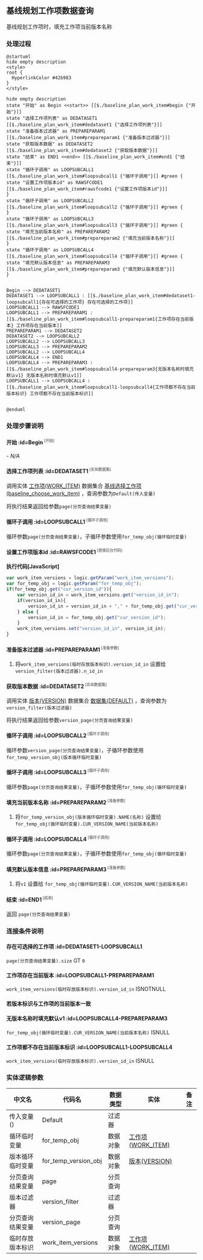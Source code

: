## 基线规划工作项数据查询 <!-- {docsify-ignore-all} -->

   基线规划工作项时，填充工作项当前版本名称

### 处理过程

```plantuml
@startuml
hide empty description
<style>
root {
  HyperlinkColor #42b983
}
</style>

hide empty description
state "开始" as Begin <<start>> [[$./baseline_plan_work_item#begin {"开始"}]]
state "选择工作项列表" as DEDATASET1  [[$./baseline_plan_work_item#dedataset1 {"选择工作项列表"}]]
state "准备版本过滤器" as PREPAREPARAM1  [[$./baseline_plan_work_item#prepareparam1 {"准备版本过滤器"}]]
state "获取版本数据" as DEDATASET2  [[$./baseline_plan_work_item#dedataset2 {"获取版本数据"}]]
state "结束" as END1 <<end>> [[$./baseline_plan_work_item#end1 {"结束"}]]
state "循环子调用" as LOOPSUBCALL1  [[$./baseline_plan_work_item#loopsubcall1 {"循环子调用"}]] #green {
state "设置工作项版本id" as RAWSFCODE1  [[$./baseline_plan_work_item#rawsfcode1 {"设置工作项版本id"}]]
}
state "循环子调用" as LOOPSUBCALL2  [[$./baseline_plan_work_item#loopsubcall2 {"循环子调用"}]] #green {
}
state "循环子调用" as LOOPSUBCALL3  [[$./baseline_plan_work_item#loopsubcall3 {"循环子调用"}]] #green {
state "填充当前版本名称" as PREPAREPARAM2  [[$./baseline_plan_work_item#prepareparam2 {"填充当前版本名称"}]]
}
state "循环子调用" as LOOPSUBCALL4  [[$./baseline_plan_work_item#loopsubcall4 {"循环子调用"}]] #green {
state "填充默认版本信息" as PREPAREPARAM3  [[$./baseline_plan_work_item#prepareparam3 {"填充默认版本信息"}]]
}


Begin --> DEDATASET1
DEDATASET1 --> LOOPSUBCALL1 : [[$./baseline_plan_work_item#dedataset1-loopsubcall1{存在可选择的工作项} 存在可选择的工作项]]
LOOPSUBCALL1 --> RAWSFCODE1
LOOPSUBCALL1 --> PREPAREPARAM1 : [[$./baseline_plan_work_item#loopsubcall1-prepareparam1{工作项存在当前版本} 工作项存在当前版本]]
PREPAREPARAM1 --> DEDATASET2
DEDATASET2 --> LOOPSUBCALL2
LOOPSUBCALL2 --> LOOPSUBCALL3
LOOPSUBCALL3 --> PREPAREPARAM2
LOOPSUBCALL2 --> LOOPSUBCALL4
LOOPSUBCALL4 --> END1
LOOPSUBCALL4 --> PREPAREPARAM3 : [[$./baseline_plan_work_item#loopsubcall4-prepareparam3{无版本名称时填充默认v1} 无版本名称时填充默认v1]]
LOOPSUBCALL1 --> LOOPSUBCALL4 : [[$./baseline_plan_work_item#loopsubcall1-loopsubcall4{工作项都不存在当前版本标识} 工作项都不存在当前版本标识]]


@enduml
```


### 处理步骤说明

#### 开始 :id=Begin<sup class="footnote-symbol"> <font color=gray size=1>[开始]</font></sup>



*- N/A*
#### 选择工作项列表 :id=DEDATASET1<sup class="footnote-symbol"> <font color=gray size=1>[实体数据集]</font></sup>



调用实体 [工作项(WORK_ITEM)](module/ProjMgmt/work_item.md) 数据集合 [基线选择工作项(baseline_choose_work_item)](module/ProjMgmt/work_item#数据集合) ，查询参数为`Default(传入变量)`

将执行结果返回给参数`page(分页查询结果变量)`

#### 循环子调用 :id=LOOPSUBCALL1<sup class="footnote-symbol"> <font color=gray size=1>[循环子调用]</font></sup>



循环参数`page(分页查询结果变量)`，子循环参数使用`for_temp_obj(循环临时变量)`
#### 设置工作项版本id :id=RAWSFCODE1<sup class="footnote-symbol"> <font color=gray size=1>[直接后台代码]</font></sup>



<p class="panel-title"><b>执行代码[JavaScript]</b></p>

```javascript
var work_item_versions = logic.getParam("work_item_versions");
var for_temp_obj = logic.getParam("for_temp_obj");
if(for_temp_obj.get("cur_version_id")){
    var version_id_in = work_item_versions.get("version_id_in");
    if(version_id_in){
        version_id_in = version_id_in + "," + for_temp_obj.get("cur_version_id");
    } else {
        version_id_in = for_temp_obj.get("cur_version_id");
    }
    work_item_versions.set("version_id_in", version_id_in);
}
```

#### 准备版本过滤器 :id=PREPAREPARAM1<sup class="footnote-symbol"> <font color=gray size=1>[准备参数]</font></sup>



1. 将`work_item_versions(临时存放版本标识).version_id_in` 设置给  `version_filter(版本过滤器).n_id_in`

#### 获取版本数据 :id=DEDATASET2<sup class="footnote-symbol"> <font color=gray size=1>[实体数据集]</font></sup>



调用实体 [版本(VERSION)](module/Base/version.md) 数据集合 [数据集(DEFAULT)](module/Base/version#数据集合) ，查询参数为`version_filter(版本过滤器)`

将执行结果返回给参数`version_page(分页查询结果变量)`

#### 循环子调用 :id=LOOPSUBCALL2<sup class="footnote-symbol"> <font color=gray size=1>[循环子调用]</font></sup>



循环参数`version_page(分页查询结果变量)`，子循环参数使用`for_temp_version_obj(版本循环临时变量)`
#### 循环子调用 :id=LOOPSUBCALL3<sup class="footnote-symbol"> <font color=gray size=1>[循环子调用]</font></sup>



循环参数`page(分页查询结果变量)`，子循环参数使用`for_temp_obj(循环临时变量)`
#### 填充当前版本名称 :id=PREPAREPARAM2<sup class="footnote-symbol"> <font color=gray size=1>[准备参数]</font></sup>



1. 将`for_temp_version_obj(版本循环临时变量).NAME(名称)` 设置给  `for_temp_obj(循环临时变量).CUR_VERSION_NAME(当前版本名称)`

#### 循环子调用 :id=LOOPSUBCALL4<sup class="footnote-symbol"> <font color=gray size=1>[循环子调用]</font></sup>



循环参数`page(分页查询结果变量)`，子循环参数使用`for_temp_obj(循环临时变量)`
#### 填充默认版本信息 :id=PREPAREPARAM3<sup class="footnote-symbol"> <font color=gray size=1>[准备参数]</font></sup>



1. 将`v1` 设置给  `for_temp_obj(循环临时变量).CUR_VERSION_NAME(当前版本名称)`

#### 结束 :id=END1<sup class="footnote-symbol"> <font color=gray size=1>[结束]</font></sup>



返回 `page(分页查询结果变量)`


### 连接条件说明
#### 存在可选择的工作项 :id=DEDATASET1-LOOPSUBCALL1

`page(分页查询结果变量).size` GT `0`
#### 工作项存在当前版本 :id=LOOPSUBCALL1-PREPAREPARAM1

`work_item_versions(临时存放版本标识).version_id_in` ISNOTNULL
#### 若版本标识与工作项的当前版本一致 


#### 无版本名称时填充默认v1 :id=LOOPSUBCALL4-PREPAREPARAM3

`for_temp_obj(循环临时变量).CUR_VERSION_NAME(当前版本名称)` ISNULL
#### 工作项都不存在当前版本标识 :id=LOOPSUBCALL1-LOOPSUBCALL4

`work_item_versions(临时存放版本标识).version_id_in` ISNULL


### 实体逻辑参数

|    中文名   |    代码名    |  数据类型    |  实体   |备注 |
| --------| --------| -------- | -------- | --------   |
|传入变量(<i class="fa fa-check"/></i>)|Default|过滤器|||
|循环临时变量|for_temp_obj|数据对象|[工作项(WORK_ITEM)](module/ProjMgmt/work_item.md)||
|版本循环临时变量|for_temp_version_obj|数据对象|[版本(VERSION)](module/Base/version.md)||
|分页查询结果变量|page|分页查询|||
|版本过滤器|version_filter|过滤器|||
|分页查询结果变量|version_page|分页查询|||
|临时存放版本标识|work_item_versions|数据对象|[工作项(WORK_ITEM)](module/ProjMgmt/work_item.md)||
